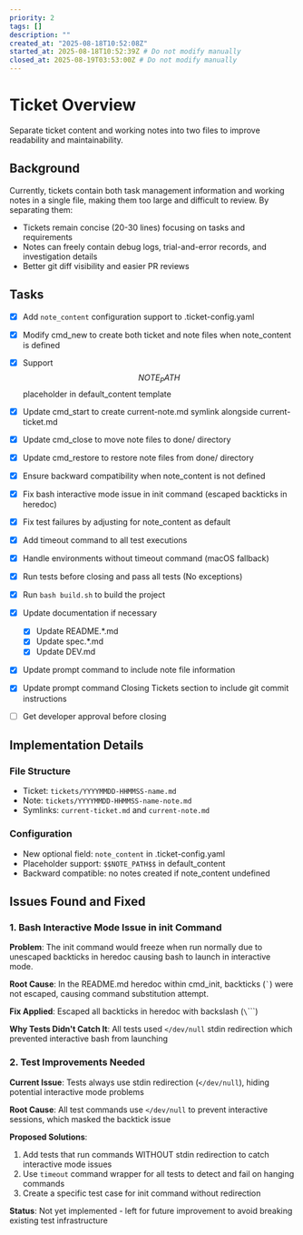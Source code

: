 ```yaml
---
priority: 2
tags: []
description: ""
created_at: "2025-08-18T10:52:08Z"
started_at: 2025-08-18T10:52:39Z # Do not modify manually
closed_at: 2025-08-19T03:53:00Z # Do not modify manually
---
```


# Ticket Overview

Separate ticket content and working notes into two files to improve readability and maintainability.

## Background
Currently, tickets contain both task management information and working notes in a single file, making them too large and difficult to review. By separating them:
- Tickets remain concise (20-30 lines) focusing on tasks and requirements
- Notes can freely contain debug logs, trial-and-error records, and investigation details
- Better git diff visibility and easier PR reviews


## Tasks

- [x] Add `note_content` configuration support to .ticket-config.yaml
- [x] Modify cmd_new to create both ticket and note files when note_content is defined
- [x] Support $$NOTE_PATH$$ placeholder in default_content template
- [x] Update cmd_start to create current-note.md symlink alongside current-ticket.md
- [x] Update cmd_close to move note files to done/ directory
- [x] Update cmd_restore to restore note files from done/ directory
- [x] Ensure backward compatibility when note_content is not defined
- [x] Fix bash interactive mode issue in init command (escaped backticks in heredoc)
- [x] Fix test failures by adjusting for note_content as default
- [x] Add timeout command to all test executions
- [x] Handle environments without timeout command (macOS fallback)
- [x] Run tests before closing and pass all tests (No exceptions)
- [x] Run `bash build.sh` to build the project
- [x] Update documentation if necessary
  - [x] Update README.*.md
  - [x] Update spec.*.md
  - [x] Update DEV.md
- [x] Update prompt command to include note file information
- [x] Update prompt command Closing Tickets section to include git commit instructions
- [ ] Get developer approval before closing


## Implementation Details

### File Structure
- Ticket: `tickets/YYYYMMDD-HHMMSS-name.md`
- Note: `tickets/YYYYMMDD-HHMMSS-name-note.md`
- Symlinks: `current-ticket.md` and `current-note.md`

### Configuration
- New optional field: `note_content` in .ticket-config.yaml
- Placeholder support: `$$NOTE_PATH$$` in default_content
- Backward compatible: no notes created if note_content undefined

## Issues Found and Fixed

### 1. Bash Interactive Mode Issue in init Command
**Problem**: The init command would freeze when run normally due to unescaped backticks in heredoc causing bash to launch in interactive mode.

**Root Cause**: In the README.md heredoc within cmd_init, backticks (``` ` ```) were not escaped, causing command substitution attempt.

**Fix Applied**: Escaped all backticks in heredoc with backslash (`\`\`\``)

**Why Tests Didn't Catch It**: All tests used `</dev/null` stdin redirection which prevented interactive bash from launching

### 2. Test Improvements Needed
**Current Issue**: Tests always use stdin redirection (`</dev/null`), hiding potential interactive mode problems

**Root Cause**: All test commands use `</dev/null` to prevent interactive sessions, which masked the backtick issue

**Proposed Solutions**:
1. Add tests that run commands WITHOUT stdin redirection to catch interactive mode issues
2. Use `timeout` command wrapper for all tests to detect and fail on hanging commands
3. Create a specific test case for init command without redirection

**Status**: Not yet implemented - left for future improvement to avoid breaking existing test infrastructure

